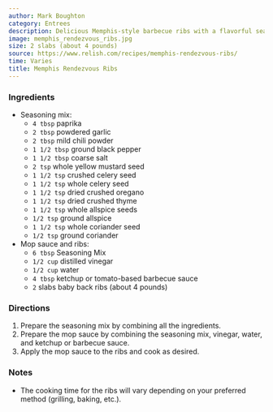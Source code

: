 ```yaml
---
author: Mark Boughton
category: Entrees
description: Delicious Memphis-style barbecue ribs with a flavorful seasoning mix.
image: memphis_rendezvous_ribs.jpg
size: 2 slabs (about 4 pounds)
source: https://www.relish.com/recipes/memphis-rendezvous-ribs/
time: Varies
title: Memphis Rendezvous Ribs
---
```

### Ingredients

* Seasoning mix:
  * `4 tbsp` paprika
  * `2 tbsp` powdered garlic
  * `2 tbsp` mild chili powder
  * `1 1/2 tbsp` ground black pepper
  * `1 1/2 tbsp` coarse salt
  * `2 tsp` whole yellow mustard seed
  * `1 1/2 tsp` crushed celery seed
  * `1 1/2 tsp` whole celery seed
  * `1 1/2 tsp` dried crushed oregano
  * `1 1/2 tsp` dried crushed thyme
  * `1 1/2 tsp` whole allspice seeds
  * `1/2 tsp` ground allspice
  * `1 1/2 tsp` whole coriander seed
  * `1/2 tsp` ground coriander
* Mop sauce and ribs:
  * `6 tbsp` Seasoning Mix
  * `1/2 cup` distilled vinegar
  * `1/2 cup` water
  * `4 tbsp` ketchup or tomato-based barbecue sauce
  * `2` slabs baby back ribs (about 4 pounds)

### Directions

1. Prepare the seasoning mix by combining all the ingredients.
2. Prepare the mop sauce by combining the seasoning mix, vinegar, water, and ketchup or barbecue sauce.
3. Apply the mop sauce to the ribs and cook as desired.

### Notes

- The cooking time for the ribs will vary depending on your preferred method (grilling, baking, etc.).